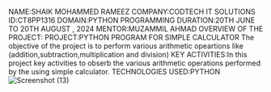 NAME:SHAIK MOHAMMED RAMEEZ COMPANY:CODTECH IT SOLUTIONS ID:CT8PP1316 DOMAIN:PYTHON PROGRAMMING DURATION:20TH JUNE TO 20TH AUGUST , 2024 MENTOR:MUZAMMIL AHMAD OVERVIEW OF THE PROJECT: PROJECT:PYTHON PROGRAM FOR SIMPLE CALCULATOR The objective of the project is to perform various arithmetic opeartions like (addition,subtraction,multiplication and division)
KEY ACTIVITIES:In this project key activities to obserb the various arithmetic operations performed by the using simple calculator. TECHNOLOGIES USED:PYTHON
![Screenshot (13)](https://github.com/ShaikMohammedRameez/CODTECH-Task1/assets/174429783/27e7a7b6-98d9-4a66-9636-dccdbecf8467)
